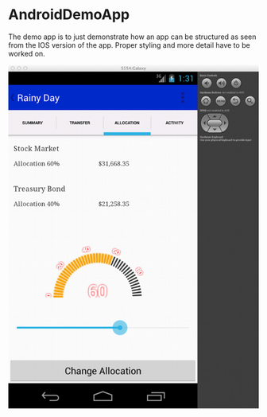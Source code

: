 AndroidDemoApp
==============


The demo app is to just demonstrate how an app can be structured as seen from the IOS version of the app.  Proper styling and more detail have to be worked on.

![Rainy Day](https://github.com/wpoosanguansit/AndroidDemoApp/blob/master/rainy_day_screen.png "Rainy Day")